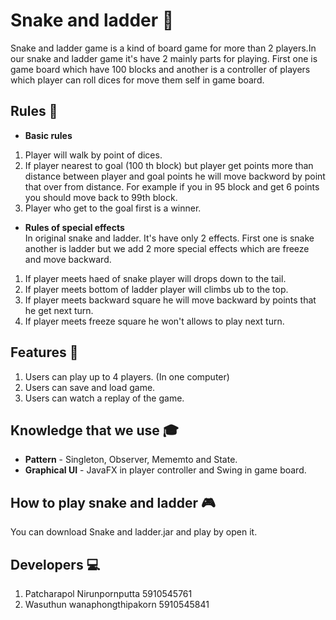 # Snake and ladder :snake:
 Snake and ladder game is a kind of board game for more than 2 players.In our snake and ladder game it's have 2 mainly parts for playing.
 First one is game board which have 100 blocks and another is a controller of players which player can roll dices for move them self in game board.
 ## Rules :speech_balloon:
 * **Basic rules** 
1. Player will walk by point of dices.
2. If player nearest to goal (100 th block) but player get points more than distance between player and goal points he will move backword by point that over from distance.
For example if you in 95 block and get 6 points you should move back to 99th block.
3. Player who get to the goal first is a winner.
* **Rules of special effects** <br>
In original snake and ladder. It's have only 2 effects. First one is snake another is ladder but we add 2 more special effects which are freeze and move backward.
1. If player meets haed of snake player will drops down to the tail.
2. If player meets bottom of ladder player will climbs ub to the top.
3. If player meets backward square he will move backward by points that he get next turn.
4. If player meets freeze square he won't allows to play next turn.
## Features :game_die:
1. Users can play up to 4 players. (In one computer)
2. Users can save and load game.
3. Users can watch a replay of the game.
## Knowledge that we use :mortar_board:
* **Pattern** - Singleton, Observer, Mememto and State.
* **Graphical UI** - JavaFX in player controller and Swing in game board.
## How to play snake and ladder :video_game:
You can download Snake and ladder.jar and play by open it.
## Developers :computer:
1. Patcharapol Nirunpornputta 5910545761
2. Wasuthun wanaphongthipakorn 5910545841
